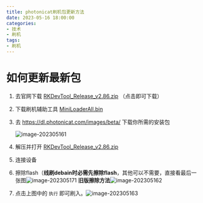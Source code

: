 ```yaml
---
title: photonicat刷机包更新方法
date: 2023-05-16 18:00:00
categories: 
- 技术
- 刷机
tags:
- 刷机
---
```


# 如何更新最新包

1. 去官网下载 [RKDevTool_Release_v2.86.zip](https://dl.photonicat.com/tools/RKDevTool_Release_v2.86.zip) （点击即可下载）

2. 下载刷机辅助工具 [MiniLoaderAll.bin](https://dl.photonicat.com/images/MiniLoaderAll.bin)

3. 去 https://dl.photonicat.com/images/beta/ 下载你所需的安装包

   ![image-202305161](https://i1.wp.com/pbs.twimg.com/media/FwPjiZwacAE5k0U.png)

4. 解压并打开 [RKDevTool_Release_v2.86.zip](https://dl.photonicat.com/tools/RKDevTool_Release_v2.86.zip)

5. 连接设备
6. 擦除flash（**线刷debain时必需先擦除flash**，其他可以不需要，直接看最后一张图![image-202305171](https://i1.wp.com/pbs.twimg.com/media/FwUNISSaQAA6pPJ.png)
   **旧版擦除方法**![image-202305162](https://i1.wp.com/pbs.twimg.com/media/FwPjiZqaYAAkm7N.png)

7. 点击上图中的 `执行` 即可刷入。![image-202305163](https://i1.wp.com/pbs.twimg.com/media/FwPjiZvakAYCfmX.png)



